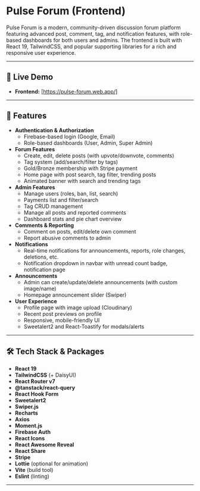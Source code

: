 # Pulse Forum (Frontend)

Pulse Forum is a modern, community-driven discussion forum platform featuring advanced post, comment, tag, and notification features, with role-based dashboards for both users and admins. The frontend is built with React 19, TailwindCSS, and popular supporting libraries for a rich and responsive user experience.

---

## 🚀 Live Demo

- **Frontend:** [https://pulse-forum.web.app/]

---

## 🌟 Features

- **Authentication & Authorization**
  - Firebase-based login (Google, Email)
  - Role-based dashboards (User, Admin, Super Admin)
- **Forum Features**
  - Create, edit, delete posts (with upvote/downvote, comments)
  - Tag system (add/search/filter by tags)
  - Gold/Bronze membership with Stripe payment
  - Home page with post search, tag filter, trending posts
  - Animated banner with search and trending tags
- **Admin Features**
  - Manage users (roles, ban, list, search)
  - Payments list and filter/search
  - Tag CRUD management
  - Manage all posts and reported comments
  - Dashboard stats and pie chart overview
- **Comments & Reporting**
  - Comment on posts, edit/delete own comment
  - Report abusive comments to admin
- **Notifications**
  - Real-time notifications for announcements, reports, role changes, deletions, etc.
  - Notification dropdown in navbar with unread count badge, notification page
- **Announcements**
  - Admin can create/update/delete announcements (with custom image/name)
  - Homepage announcement slider (Swiper)
- **User Experience**
  - Profile page with image upload (Cloudinary)
  - Recent post previews on profile
  - Responsive, mobile-friendly UI
  - Sweetalert2 and React-Toastify for modals/alerts

---

## 🛠️ Tech Stack & Packages

- **React 19**
- **TailwindCSS** (+ DaisyUI)
- **React Router v7**
- **@tanstack/react-query**
- **React Hook Form**
- **Sweetalert2**
- **Swiper.js**
- **Recharts**
- **Axios**
- **Moment.js**
- **Firebase Auth**
- **React Icons**
- **React Awesome Reveal**
- **React Share**
- **Stripe**
- **Lottie** (optional for animation)
- **Vite** (build tool)
- **Eslint** (linting)

---
